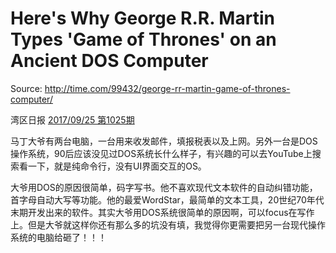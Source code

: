 # Here's Why George R.R. Martin Types 'Game of Thrones' on an Ancient DOS Computer

Source: http://time.com/99432/george-rr-martin-game-of-thrones-computer/

湾区日报 [2017/09/25 第1025期](https://wanqu.co/issues/1025?s=/issues)

马丁大爷有两台电脑，一台用来收发邮件，填报税表以及上网。另外一台是DOS操作系统，90后应该没见过DOS系统长什么样子，有兴趣的可以去YouTube上搜索看一下，就是纯命令行，没有UI界面交互的OS。

大爷用DOS的原因很简单，码字写书。他不喜欢现代文本软件的自动纠错功能，首字母自动大写等功能。他的最爱WordStar，最简单的文本工具，20世纪70年代末期开发出来的软件。其实大爷用DOS系统很简单的原因啊，可以focus在写作上。但是大爷就这样你还有那么多的坑没有填，我觉得你更需要把另一台现代操作系统的电脑给砸了！！！